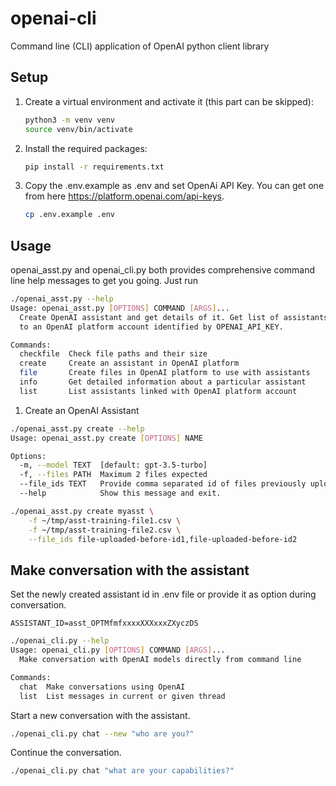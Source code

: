 # openai-cli
Command line (CLI) application of OpenAI python client library

## Setup

1. Create a virtual environment and activate it (this part can be skipped):
    ```bash
    python3 -m venv venv
    source venv/bin/activate
    ```
2. Install the required packages:
    ```bash
    pip install -r requirements.txt
    ```
3. Copy the .env.example as .env and set OpenAi API Key. You can get one from here https://platform.openai.com/api-keys.
    ```bash
    cp .env.example .env
    ```

## Usage
openai_asst.py and openai_cli.py both provides comprehensive command line help messages to get you going.
Just run
```bash
./openai_asst.py --help
Usage: openai_asst.py [OPTIONS] COMMAND [ARGS]...
  Create OpenAI assistant and get details of it. Get list of assistants linked
  to an OpenAI platform account identified by OPENAI_API_KEY.

Commands:
  checkfile  Check file paths and their size
  create     Create an assistant in OpenAI platform
  file       Create files in OpenAI platform to use with assistants
  info       Get detailed information about a particular assistant
  list       List assistants linked with OpenAI platform account
   ```
1. Create an OpenAI Assistant
```bash
./openai_asst.py create --help
Usage: openai_asst.py create [OPTIONS] NAME

Options:
  -m, --model TEXT  [default: gpt-3.5-turbo]
  -f, --files PATH  Maximum 2 files expected
  --file_ids TEXT   Provide comma separated id of files previously uploaded to OpenAI platform
  --help            Show this message and exit.
```

```bash
./openai_asst.py create myasst \
    -f ~/tmp/asst-training-file1.csv \
    -f ~/tmp/asst-training-file2.csv \
    --file_ids file-uploaded-before-id1,file-uploaded-before-id2
```

## Make conversation with the assistant
Set the newly created assistant id in .env file or provide it as option during conversation.
````
ASSISTANT_ID=asst_OPTMfmfxxxxXXXxxxZXyczDS
````
```bash
./openai_cli.py --help
Usage: openai_cli.py [OPTIONS] COMMAND [ARGS]...
  Make conversation with OpenAI models directly from command line

Commands:
  chat  Make conversations using OpenAI
  list  List messages in current or given thread
```
Start a new conversation with the assistant.
```bash
./openai_cli.py chat --new "who are you?"
```
Continue the conversation.
```bash
./openai_cli.py chat "what are your capabilities?"
```
